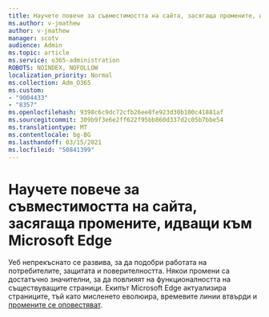```yaml
---
title: Научете повече за съвместимостта на сайта, засягаща промените, идващи към Microsoft Edge
ms.author: v-jmathew
author: v-jmathew
manager: scotv
audience: Admin
ms.topic: article
ms.service: o365-administration
ROBOTS: NOINDEX, NOFOLLOW
localization_priority: Normal
ms.collection: Adm_O365
ms.custom:
- "9004433"
- "8357"
ms.openlocfilehash: 9398c6c9dc72cfb26ee8fe923d30b100c41881af
ms.sourcegitcommit: 309b9f3e6e2ff622f95bb860d337d2c05b7bbe54
ms.translationtype: MT
ms.contentlocale: bg-BG
ms.lasthandoff: 03/15/2021
ms.locfileid: "50841399"
---
```

# <a name="learn-about-site-compatibility-affecting-changes-coming-to-microsoft-edge"></a>Научете повече за съвместимостта на сайта, засягаща промените, идващи към Microsoft Edge

Уеб непрекъснато се развива, за да подобри работата на потребителите, защитата и поверителността. Някои промени са достатъчно значителни, за да повлияят на функционалността на съществуващите страници. Екипът Microsoft Edge актуализира страниците, тъй като мисленето еволюира, времевите линии втвърди и [промените се оповестяват](https://go.microsoft.com/fwlink/?linkid=2135534).
